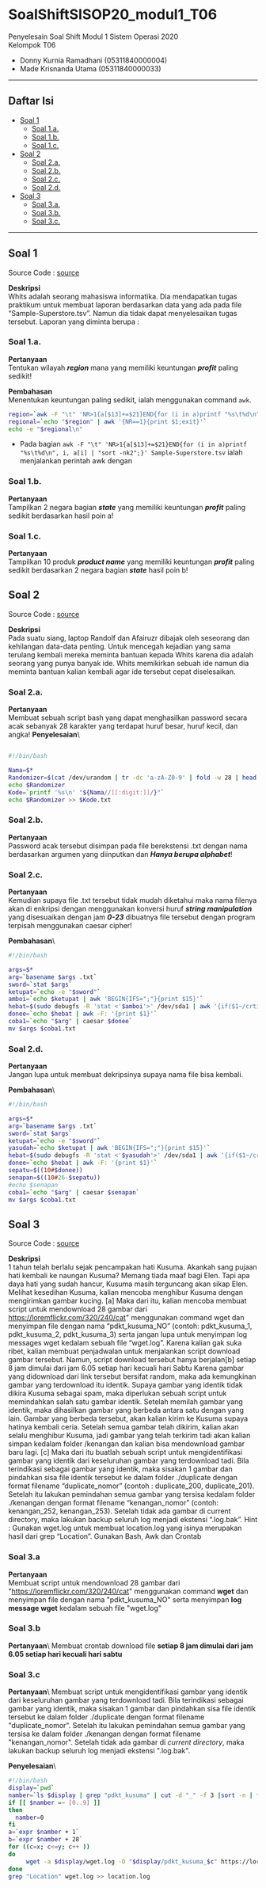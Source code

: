 # SoalShiftSISOP20_modul1_T06
Penyelesain Soal Shift Modul 1 Sistem Operasi 2020\
Kelompok T06
  * Donny Kurnia Ramadhani (05311840000004)
  * Made Krisnanda Utama (05311840000033)
  
---
## Daftar Isi
* [Soal 1](#soal-1)
  * [Soal 1.a.](#soal-1a)
  * [Soal 1.b.](#soal-1b)
  * [Soal 1.c.](#soal-1c)
* [Soal 2](#soal-2)
  * [Soal 2.a.](#soal-2a)
  * [Soal 2.b.](#soal-2b)
  * [Soal 2.c.](#soal-2c)
  * [Soal 2.d.](#soal-2d)
* [Soal 3](#soal-3)
  * [Soal 3.a.](#soal-3a)
  * [Soal 3.b.](#soal-3b)
  * [Soal 3.c.](#soal-3c)
---

## Soal 1
Source Code : [source](https://github.com/naminai/SoalShiftSISOP20_modul1_T06/tree/master/soal1)

**Deskripsi**\
Whits adalah seorang mahasiswa informatika. Dia mendapatkan tugas praktikum untuk membuat laporan berdasarkan data yang ada pada file “Sample-Superstore.tsv”. Namun dia tidak dapat menyelesaikan tugas tersebut. Laporan yang diminta berupa :

### Soal 1.a.

**Pertanyaan**\
Tentukan wilayah ***region*** mana yang memiliki keuntungan ***profit*** paling sedikit!

**Pembahasan**\
Menentukan keuntungan paling sedikit, ialah menggunakan command `awk`.

```bash
region=`awk -F "\t" 'NR>1{a[$13]+=$21}END{for (i in a)printf "%s\t%d\n", i, a[i] | "sort -nk2";}' Sample-Superstore.tsv`
regional=`echo "$region" | awk '{NR==1}{print $1;exit}'` 
echo -e "$regional\n"
```

* Pada bagian `awk -F "\t" 'NR>1{a[$13]+=$21}END{for (i in a)printf "%s\t%d\n", i, a[i] | "sort -nk2";}' Sample-Superstore.tsv`
ialah menjalankan perintah awk dengan

### Soal 1.b.
**Pertanyaan**\
Tampilkan 2 negara bagian ***state*** yang memiliki keuntungan ***profit*** paling sedikit berdasarkan hasil poin a!

### Soal 1.c.
**Pertanyaan**\
Tampilkan 10 produk ***product name*** yang memiliki keuntungan ***profit*** paling sedikit berdasarkan 2 negara bagian ***state***      hasil poin b!

## Soal 2
Source Code : [source](https://github.com/naminai/SoalShiftSISOP20_modul1_T06/tree/master/soal2)

**Deskripsi**\
Pada suatu siang, laptop Randolf dan Afairuzr dibajak oleh seseorang dan kehilangan data-data penting. Untuk mencegah kejadian yang sama terulang kembali mereka meminta bantuan kepada Whits karena dia adalah seorang yang punya banyak ide. Whits memikirkan sebuah ide namun dia meminta bantuan kalian kembali agar ide tersebut cepat diselesaikan.

### Soal 2.a.
**Pertanyaan**\
Membuat sebuah script bash yang dapat menghasilkan password secara acak sebanyak 28 karakter yang terdapat huruf besar, huruf kecil,  dan angka!
**Penyelesaian**\
```bash

#!/bin/bash

Nama=$*
Randomizer=$(cat /dev/urandom | tr -dc 'a-zA-Z0-9' | fold -w 28 | head -n 1)
echo $Randomizer
Kode=`printf '%s\n' "${Nama//[[:digit:]]/}"`
echo $Randomizer >> $Kode.txt 
```

### Soal 2.b.
**Pertanyaan**\
Password acak tersebut disimpan pada file berekstensi .txt dengan nama berdasarkan argumen yang diinputkan dan ***Hanya berupa alphabet***!
 
### Soal 2.c.
**Pertanyaan**\
Kemudian supaya file .txt tersebut tidak mudah diketahui maka nama filenya akan di enkripsi dengan menggunakan konversi huruf ***string manipulation*** yang disesuaikan dengan jam ***0-23*** dibuatnya file tersebut dengan program terpisah menggunakan caesar cipher!

**Pembahasan**\
```bash
#!/bin/bash

args=$*
arg=`basename $args .txt`  
sword=`stat $args`
ketupat=`echo -e "$sword"` 
amboi=`echo $ketupat | awk 'BEGIN{IFS=";"}{print $15}'` 
hebat=$(sudo debugfs -R 'stat <'$amboi'>' /dev/sda1 | awk '{if($1~/crtime/)print $7}')
donee=`echo $hebat | awk -F: '{print $1}'`
coba1=`echo "$arg" | caesar $donee` 
mv $args $coba1.txt
```
### Soal 2.d.
**Pertanyaan**\
Jangan lupa untuk membuat dekripsinya supaya nama file bisa kembali.

**Pembahasan**\
```bash
#!/bin/bash

args=$*
arg=`basename $args .txt`  
sword=`stat $args`
ketupat=`echo -e "$sword"` 
yasudah=`echo $ketupat | awk 'BEGIN{IFS=";"}{print $15}'` 
hebat=$(sudo debugfs -R 'stat <'$yasudah'>' /dev/sda1 | awk '{if($1~/crtime/)print $7}')
donee=`echo $hebat | awk -F: '{print $1}'`
sepatu=$((10#$donee))
senapan=$((10#26-$sepatu))
#echo $senapan
coba1=`echo "$arg" | caesar $senapan`  
mv $args $coba1.txt
```

## Soal 3
Source Code : [source](https://github.com/naminai/SoalShiftSISOP20_modul1_T06/tree/master/soal3)

**Deskripsi**\
1 tahun telah berlalu sejak pencampakan hati Kusuma. Akankah sang pujaan hati kembali ke naungan Kusuma? Memang tiada maaf bagi Elen. Tapi apa daya hati yang sudah hancur, Kusuma masih terguncang akan sikap Elen. Melihat kesedihan Kusuma, kalian mencoba menghibur Kusuma dengan mengirimkan gambar kucing. [a] Maka dari itu, kalian mencoba membuat script untuk mendownload 28 gambar dari https://loremflickr.com/320/240/cat" menggunakan command wget dan menyimpan file dengan nama “pdkt_kusuma_NO” (contoh: pdkt_kusuma_1, pdkt_kusuma_2, pdkt_kusuma_3) serta jangan lupa untuk menyimpan log messages wget kedalam sebuah file “wget.log”. Karena kalian gak suka ribet, kalian membuat penjadwalan untuk menjalankan script download gambar tersebut. Namun, script download tersebut hanya berjalan[b] setiap 8 jam dimulai dari jam 6.05 setiap hari kecuali hari Sabtu Karena gambar yang didownload dari link tersebut bersifat random, maka ada kemungkinan gambar yang terdownload itu identik. Supaya gambar yang identik tidak dikira Kusuma sebagai spam, maka diperlukan sebuah script untuk memindahkan salah satu gambar identik. Setelah memilah gambar yang identik, maka dihasilkan gambar yang berbeda antara satu dengan yang lain. Gambar yang berbeda tersebut, akan kalian kirim ke Kusuma supaya hatinya kembali ceria. Setelah semua gambar telah dikirim, kalian akan
selalu menghibur Kusuma, jadi gambar yang telah terkirim tadi akan kalian simpan kedalam folder /kenangan dan kalian bisa mendownload gambar baru lagi. [c] Maka dari itu buatlah sebuah script untuk mengidentifikasi gambar yang identik dari keseluruhan gambar yang terdownload tadi. Bila terindikasi sebagai gambar yang identik, maka sisakan 1 gambar dan pindahkan sisa file identik tersebut ke dalam folder ./duplicate dengan format filename “duplicate_nomor” (contoh : duplicate_200, duplicate_201). Setelah itu lakukan pemindahan semua gambar yang tersisa kedalam folder ./kenangan dengan format filename “kenangan_nomor” (contoh: kenangan_252, kenangan_253). Setelah tidak ada gambar di current directory, maka lakukan backup seluruh log menjadi ekstensi “.log.bak”.
Hint : Gunakan wget.log untuk membuat location.log yang isinya merupakan hasil dari grep “Location”. Gunakan Bash, Awk dan Crontab

### Soal 3.a
**Pertanyaan**\
Membuat script untuk mendownload 28 gambar dari "https://loremflickr.com/320/240/cat" menggunakan command **wget** dan menyimpan file dengan nama "pdkt_kusuma_NO" serta menyimpan **log message wget** kedalam sebuah file "wget.log"

### Soal 3.b
**Pertanyaan**\ 
Membuat crontab download file **setiap 8 jam dimulai dari jam 6.05 setiap hari kecuali hari sabtu**

### Soal 3.c
**Pertanyaan**\ 
Membuat script untuk mengidentifikasi gambar yang identik dari keseluruhan gambar yang terdownload tadi. Bila terindikasi sebagai gambar yang identik, maka sisakan 1 gambar dan pindahkan sisa file identik tersebut ke dalam folder ./duplicate dengan format filename "duplicate_nomor". Setelah itu lakukan pemindahan semua gambar yang tersisa ke dalam folder ./kenangan dengan format filename "kenangan_nomor". Setelah tidak ada gambar di *current directory*, maka lakukan backup seluruh log menjadi ekstensi ".log.bak".

**Penyelesaian**\
```bash
#!/bin/bash
display=`pwd`
namber=`ls $display | grep "pdkt_kusuma" | cut -d "_" -f 3 |sort -n | tail -1`
if [[ $namber =~ [0..9] ]]
then
  namber=0
fi
a=`expr $namber + 1` 
b=`expr $namber + 28`
for ((c=x; c<=y; c++ ))
do
     wget -a $display/wget.log -O "$display/pdkt_kusuma_$c" https://loremflickr.com/320/240/  
done
grep "Location" wget.log >> location.log
```

 
 
 



